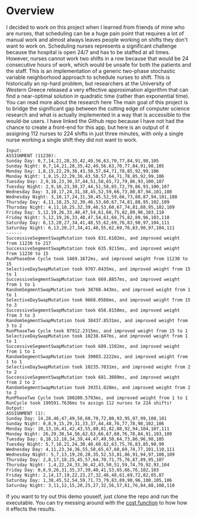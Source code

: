 # Overview 
I decided to work on this project when I learned from friends of mine who are nurses, that scheduling can be a huge pain point that requires a lot of manual work and almost always leaves people working on shifts they don't want to work on.  Scheduling nurses represents a significant challenge because the hospital is open 24/7 and has to be staffed at all times. However, nurses cannot work two shifts in a row because that would be 24 consecutive hours of work, which would be unsafe for both the patients and the staff.
This is an implementation of a generic two-phase stochastic variable neighborhood approach to schedule nurses to shift. This is historically an np-hard problem, but researchers at the University of Western Greece released a very effective approximation algorithm that can find a near-optimal solution in quadratic time (rather than exponential time). You can read more about the research here
The main goal of this project is to bridge the significant gap between the cutting edge of computer science research and what is actually implemented in a way that is accessible to the would-be users. 
I have linked the Github repo because I have not had the chance to create a front-end for this app, but here is an output of it assigning 112 nurses to 224 shifts in just three minutes, with only a single nurse working a single shift they did not want to work.

```
Input:
ASSIGNMENT (11230):
Sunday Day: 0,7,14,21,28,35,42,49,56,63,70,77,84,91,98,105
Sunday Night: 0,7,14,21,28,35,42,49,56,63,70,77,84,91,98,105
Monday Day: 1,8,15,22,29,36,43,50,57,64,71,78,85,92,99,106
Monday Night: 1,8,15,22,29,36,43,50,57,64,71,78,85,92,99,106
Tuesday Day: 2,9,16,23,30,37,44,51,58,65,72,79,86,93,100,107
Tuesday Night: 2,9,16,23,30,37,44,51,58,65,72,79,86,93,100,107
Wednesday Day: 3,10,17,24,31,38,45,52,59,66,73,80,87,94,101,108
Wednesday Night: 3,10,17,24,31,38,45,52,59,66,73,80,87,94,101,108
Thursday Day: 4,11,18,25,32,39,46,53,60,67,74,81,88,95,102,109
Thursday Night: 4,11,18,25,32,39,46,53,60,67,74,81,88,95,102,109
Friday Day: 5,12,19,26,33,40,47,54,61,68,75,82,89,96,103,110
Friday Night: 5,12,19,26,33,40,47,54,61,68,75,82,89,96,103,110
Saturday Day: 6,13,20,27,34,41,48,55,62,69,76,83,90,97,104,111
Saturday Night: 6,13,20,27,34,41,48,55,62,69,76,83,90,97,104,111
------
SuccessiveSegmentSwapMutation took 831.6102ms, and improved weight from 11230 to 217
SuccessiveSegmentSwapMutation took 635.9215ms, and improved weight from 11230 to 15
RunPhaseOne Cycle took 1469.1672ms, and improved weight from 11230 to 15
SelectiveDaySwapMutation took 9707.0435ms, and improved weight from 15 to 1
SuccessiveSegmentSwapMutation took 669.8857ms, and improved weight from 1 to 1
RandomSegmentSwapMutation took 38768.443ms, and improved weight from 1 to 1
SelectiveDaySwapMutation took 9668.0566ms, and improved weight from 15 to 3
SuccessiveSegmentSwapMutation took 658.8158ms, and improved weight from 3 to 3
RandomSegmentSwapMutation took 38437.8531ms, and improved weight from 3 to 2
RunPhaseTwo Cycle took 97912.2315ms, and improved weight from 15 to 1
SelectiveDaySwapMutation took 10238.647ms, and improved weight from 1 to 1
SuccessiveSegmentSwapMutation took 689.1582ms, and improved weight from 1 to 1
RandomSegmentSwapMutation took 39003.2222ms, and improved weight from 1 to 1
SelectiveDaySwapMutation took 10235.7031ms, and improved weight from 2 to 2
SuccessiveSegmentSwapMutation took 681.3089ms, and improved weight from 2 to 2
RandomSegmentSwapMutation took 39351.028ms, and improved weight from 2 to 2
RunPhaseTwo Cycle took 100200.5793ms, and improved weight from 1 to 1
RunCycle took 199591.7636ms to assign 112 nurses to 224 shifts!
Output:
ASSIGNMENT (1):
Sunday Day: 14,28,46,47,49,58,60,70,72,80,93,95,97,99,100,101
Sunday Night: 0,8,9,15,29,31,33,37,44,48,76,77,78,98,102,106
Monday Day: 10,13,16,41,42,43,55,80,81,82,88,92,94,104,107,111
Monday Night: 26,29,30,54,56,62,63,66,67,68,76,78,84,91,103,109
Tuesday Day: 6,10,12,18,34,39,44,47,49,50,64,73,86,96,98,105
Tuesday Night: 5,7,16,21,24,30,40,60,62,63,75,76,83,85,90,99
Wednesday Day: 4,11,23,34,36,55,58,65,67,68,69,74,77,101,110,111
Wednesday Night: 5,7,13,19,20,28,35,52,53,81,86,91,94,97,108,109
Thursday Day: 2,8,17,18,25,45,57,64,70,71,75,76,87,89,95,107
Thursday Night: 1,4,22,24,33,36,42,43,50,51,59,74,79,92,93,104
Friday Day: 0,6,9,26,31,35,37,39,40,41,53,65,66,76,102,103
Friday Night: 2,14,17,19,22,23,27,32,46,48,61,69,72,82,85,87
Saturday Day: 1,38,45,52,54,59,71,73,79,83,89,90,96,100,105,106
Saturday Night: 3,11,12,15,20,25,27,32,56,57,61,76,84,88,108,110
```

If you want to try out this demo youself, just clone the repo and run the executable. You can try messing around with the [cost function](https://github.com/chnakamura/NurseScheduler/blob/main/Nurse_Scheduling/Models/Nurse.cs#L41) to how how it effects the results. 
